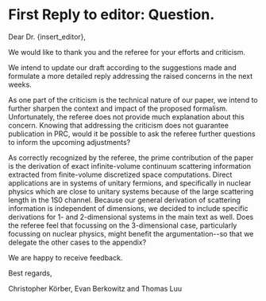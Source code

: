 # First Reply to editor: Question.

Dear Dr. {insert_editor},

We would like to thank you and the referee for your efforts and criticism.

We intend to update our draft according to the suggestions made and formulate a more detailed reply addressing the raised concerns in the next weeks.

As one part of the criticism is the technical nature of our paper, we intend to further sharpen the context and impact of the proposed formalism. Unfortunately, the referee does not provide much explanation about this concern. Knowing that addressing the criticism does not guarantee publication in PRC, would it be possible to ask the referee further questions to inform the upcoming adjustments?

As correctly recognized by the referee, the prime contribution of the paper is the derivation of exact infinite-volume continuum scattering information extracted from finite-volume discretized space computations. Direct applications are in systems of unitary fermions, and specifically in nuclear physics which are close to unitary systems because of the large scattering length in the 1S0 channel. Because our general derivation of scattering information is independent of dimensions, we decided to include specific derivations for 1- and 2-dimensional systems in the main text as well. Does the referee feel that focussing on the 3-dimensional case, particularly focussing on nuclear physics, might benefit the argumentation--so that we delegate the other cases to the appendix?

We are happy to receive feedback.

Best regards,

Christopher Körber, Evan Berkowitz and Thomas Luu
